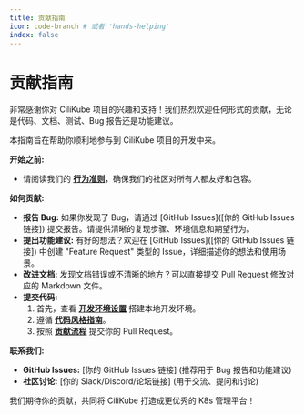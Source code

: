```yaml
---
title: 贡献指南
icon: code-branch # 或者 'hands-helping'
index: false
---
```


# <Icon icon="code-branch" /> 贡献指南

非常感谢你对 CiliKube 项目的兴趣和支持！我们热烈欢迎任何形式的贡献，无论是代码、文档、测试、Bug 报告还是功能建议。

本指南旨在帮助你顺利地参与到 CiliKube 项目的开发中来。

**开始之前:**

*   请阅读我们的 **[行为准则](./code-of-conduct.md)**，确保我们的社区对所有人都友好和包容。

**如何贡献:**

*   **报告 Bug:** 如果你发现了 Bug，请通过 [GitHub Issues]([你的 GitHub Issues 链接]) 提交报告。请提供清晰的复现步骤、环境信息和期望行为。
*   **提出功能建议:** 有好的想法？欢迎在 [GitHub Issues]([你的 GitHub Issues 链接]) 中创建 "Feature Request" 类型的 Issue，详细描述你的想法和使用场景。
*   **改进文档:** 发现文档错误或不清晰的地方？可以直接提交 Pull Request 修改对应的 Markdown 文件。
*   **提交代码:**
    1.  首先，查看 **[开发环境设置](./development-setup.md)** 搭建本地开发环境。
    2.  遵循 **[代码风格指南](./code-style-guide.md)**。
    3.  按照 **[贡献流程](./contribution-workflow.md)** 提交你的 Pull Request。

**联系我们:**

*   **GitHub Issues:** [你的 GitHub Issues 链接] (推荐用于 Bug 报告和功能建议)
*   **社区讨论:** [你的 Slack/Discord/论坛链接] (用于交流、提问和讨论)

我们期待你的贡献，共同将 CiliKube 打造成更优秀的 K8s 管理平台！